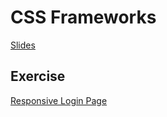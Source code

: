 # CSS Frameworks

[Slides](https://docs.google.com/presentation/d/1HqCNWlgk_igU3Otw4Aoz-y9iKkZ3GSgVO_1-0oc_mwg/edit?usp=sharing)

## Exercise

[Responsive Login Page](https://github.com/gSchool/responsive-login-page)
